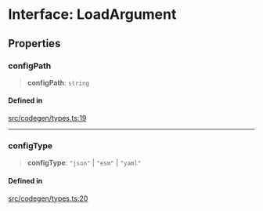 # Interface: LoadArgument

## Properties

### configPath

> **configPath**: `string`

#### Defined in

[src/codegen/types.ts:19](https://github.com/the-codegen-project/cli/blob/fb2e06aa486fbabbf4d0491440fd86ae2bc7f2f8/src/codegen/types.ts#L19)

***

### configType

> **configType**: `"json"` \| `"esm"` \| `"yaml"`

#### Defined in

[src/codegen/types.ts:20](https://github.com/the-codegen-project/cli/blob/fb2e06aa486fbabbf4d0491440fd86ae2bc7f2f8/src/codegen/types.ts#L20)
